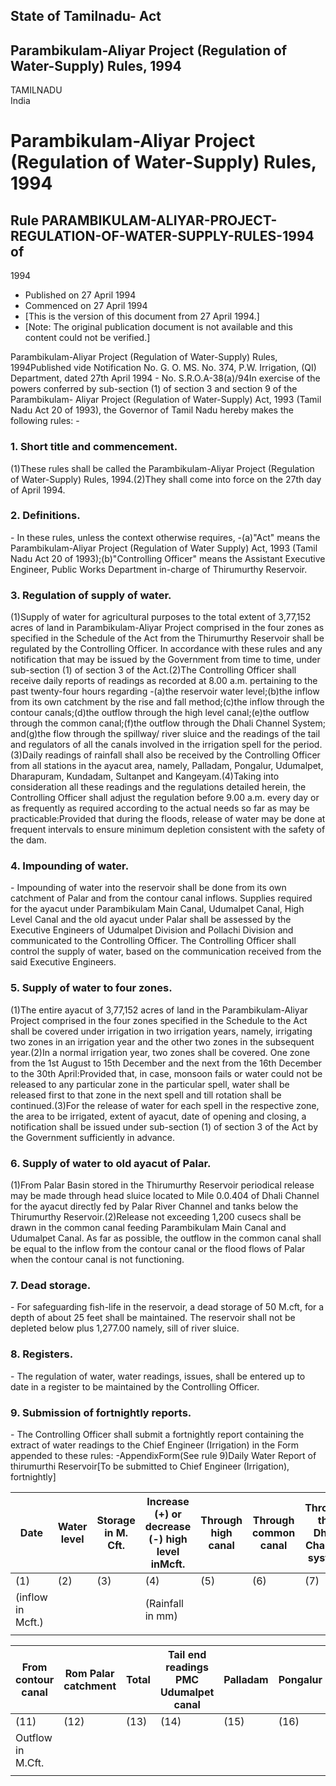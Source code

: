 ## State of Tamilnadu- Act

## Parambikulam-Aliyar Project (Regulation of Water-Supply) Rules, 1994

TAMILNADU  
India

# Parambikulam-Aliyar Project (Regulation of Water-Supply) Rules, 1994

## Rule PARAMBIKULAM-ALIYAR-PROJECT-REGULATION-OF-WATER-SUPPLY-RULES-1994 of
1994

  * Published on 27 April 1994 
  * Commenced on 27 April 1994 
  * [This is the version of this document from 27 April 1994.] 
  * [Note: The original publication document is not available and this content could not be verified.] 

Parambikulam-Aliyar Project (Regulation of Water-Supply) Rules, 1994Published
vide Notification No. G. O. MS. No. 374, P.W. Irrigation, (QI) Department,
dated 27th April 1994 - No. S.R.O.A-38(a)/94In exercise of the powers
conferred by sub-section (1) of section 3 and section 9 of the Parambikulam-
Aliyar Project (Regulation of Water-Supply) Act, 1993 (Tamil Nadu Act 20 of
1993), the Governor of Tamil Nadu hereby makes the following rules: -

### 1. Short title and commencement.

(1)These rules shall be called the Parambikulam-Aliyar Project (Regulation of
Water-Supply) Rules, 1994.(2)They shall come into force on the 27th day of
April 1994.

### 2. Definitions.

\- In these rules, unless the context otherwise requires, -(a)"Act" means the
Parambikulam-Aliyar Project (Regulation of Water Supply) Act, 1993 (Tamil Nadu
Act 20 of 1993);(b)"Controlling Officer" means the Assistant Executive
Engineer, Public Works Department in-charge of Thirumurthy Reservoir.

### 3. Regulation of supply of water.

(1)Supply of water for agricultural purposes to the total extent of 3,77,152
acres of land in Parambikulam-Aliyar Project comprised in the four zones as
specified in the Schedule of the Act from the Thirumurthy Reservoir shall be
regulated by the Controlling Officer. In accordance with these rules and any
notification that may be issued by the Government from time to time, under
sub-section (1) of section 3 of the Act.(2)The Controlling Officer shall
receive daily reports of readings as recorded at 8.00 a.m. pertaining to the
past twenty-four hours regarding -(a)the reservoir water level;(b)the inflow
from its own catchment by the rise and fall method;(c)the inflow through the
contour canals;(d)the outflow through the high level canal;(e)the outflow
through the common canal;(f)the outflow through the Dhali Channel System;
and(g)the flow through the spillway/ river sluice and the readings of the tail
and regulators of all the canals involved in the irrigation spell for the
period.(3)Daily readings of rainfall shall also be received by the Controlling
Officer from all stations in the ayacut area, namely, Palladam, Pongalur,
Udumalpet, Dharapuram, Kundadam, Sultanpet and Kangeyam.(4)Taking into
consideration all these readings and the regulations detailed herein, the
Controlling Officer shall adjust the regulation before 9.00 a.m. every day or
as frequently as required according to the actual needs so far as may be
practicable:Provided that during the floods, release of water may be done at
frequent intervals to ensure minimum depletion consistent with the safety of
the dam.

### 4. Impounding of water.

\- Impounding of water into the reservoir shall be done from its own catchment
of Palar and from the contour canal inflows. Supplies required for the ayacut
under Parambikulam Main Canal, Udumalpet Canal, High Level Canal and the old
ayacut under Palar shall be assessed by the Executive Engineers of Udumalpet
Division and Pollachi Division and communicated to the Controlling Officer.
The Controlling Officer shall control the supply of water, based on the
communication received from the said Executive Engineers.

### 5. Supply of water to four zones.

(1)The entire ayacut of 3,77,152 acres of land in the Parambikulam-Aliyar
Project comprised in the four zones specified in the Schedule to the Act shall
be covered under irrigation in two irrigation years, namely, irrigating two
zones in an irrigation year and the other two zones in the subsequent
year.(2)In a normal irrigation year, two zones shall be covered. One zone from
the 1st August to 15th December and the next from the 16th December to the
30th April:Provided that, in case, monsoon fails or water could not be
released to any particular zone in the particular spell, water shall be
released first to that zone in the next spell and till rotation shall be
continued.(3)For the release of water for each spell in the respective zone,
the area to be irrigated, extent of ayacut, date of opening and closing, a
notification shall be issued under sub-section (1) of section 3 of the Act by
the Government sufficiently in advance.

### 6. Supply of water to old ayacut of Palar.

(1)From Palar Basin stored in the Thirumurthy Reservoir periodical release may
be made through head sluice located to Mile 0.0.404 of Dhali Channel for the
ayacut directly fed by Palar River Channel and tanks below the Thirumurthy
Reservoir.(2)Release not exceeding 1,200 cusecs shall be drawn in the common
canal feeding Parambikulam Main Canal and Udumalpet Canal. As far as possible,
the outflow in the common canal shall be equal to the inflow from the contour
canal or the flood flows of Palar when the contour canal is not functioning.

### 7. Dead storage.

\- For safeguarding fish-life in the reservoir, a dead storage of 50 M.cft,
for a depth of about 25 feet shall be maintained. The reservoir shall not be
depleted below plus 1,277.00 namely, sill of river sluice.

### 8. Registers.

\- The regulation of water, water readings, issues, shall be entered up to
date in a register to be maintained by the Controlling Officer.

### 9. Submission of fortnightly reports.

\- The Controlling Officer shall submit a fortnightly report containing the
extract of water readings to the Chief Engineer (Irrigation) in the Form
appended to these rules: -AppendixForm(See rule 9)Daily Water Report of
thirumurthi Reservoir[To be submitted to Chief Engineer (Irrigation),
fortnightly]

Date | Water level | Storage in M. Cft. |  Increase (+) or decrease (-) high level inMcft. | Through high canal | Through common canal | Through the Dhali Channel system | Through spillway river sluice | Seepage | Total  
---|---|---|---|---|---|---|---|---|---  
(1) | (2) | (3) | (4) | (5) | (6) | (7) | (8) | (9) | (10)  
| (inflow in Mcft.) |  |  | (Rainfall in mm) |   
|  |  |  |  |  |  |  |  |   
  
From contour canal | Rom Palar catchment | Total | Tail end readings PMC Udumalpet canal | Palladam | Pongalur | Udumalpet | Dharapuram | Kundadam | Sultanpet | Kangeyam  
---|---|---|---|---|---|---|---|---|---|---  
(11) | (12) | (13) | (14) | (15) | (16) | (17) | (18) | (19) | (20) | (21)  
Outflow in M.Cft. |  |  |  |  |  |  |  |   
|  |  |  |  |  |  |  |  |  | 

